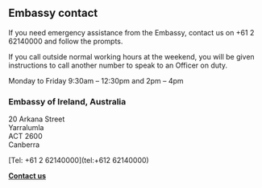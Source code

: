 ## Embassy contact

If you need emergency assistance from the Embassy, ​​contact us on +61 2 62140000 and follow the prompts.  
  
If you call outside normal working hours at the weekend, you will be given instructions to call another number to speak to an Officer on duty.

Monday to Friday 9:30am – 12:30pm and 2pm – 4pm

### Embassy of Ireland, Australia

20 Arkana Street   
Yarralumla   
ACT 2600   
Canberra

[Tel: +61 2 62140000](tel:+612 62140000)

[**Contact us**](/en/australia/canberra/contact/)
